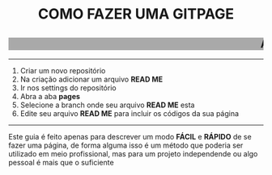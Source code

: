 
<html lang="pt-br">
<head>
</head>
<body>
    <h1 style="text-align: center;">COMO FAZER UMA GITPAGE</h1>
    <h2 style="background-color: darkgrey;"><marquee scrollamount="15" >ATIVIDADE FEITA POR-LUCAS BONFIM VILELA</marquee></h2>
<hr>
<ol type="1">
    <li>Criar um novo repositório</li>
    <li>Na criação adicionar um arquivo <b>READ ME</b></li>
    <li>Ir nos settings do repositório</li>
    <li>Abra a aba <b>pages</b></li>
    <li>Selecione a branch onde seu arquivo <b>READ ME</b> esta</li>
<li>Edite seu arquivo <b>READ ME</b> para incluir os códigos da sua página</li>
</ol>
<hr>
<p>Este guia é feito apenas para descrever um modo <b>FÁCIL</b> e <b>RÁPIDO</b> de se fazer uma página, de forma alguma isso é um método que poderia ser utilizado em meio profissional, mas para um projeto independende ou algo pessoal é mais que o suficiente</p>
</body>
</html>
